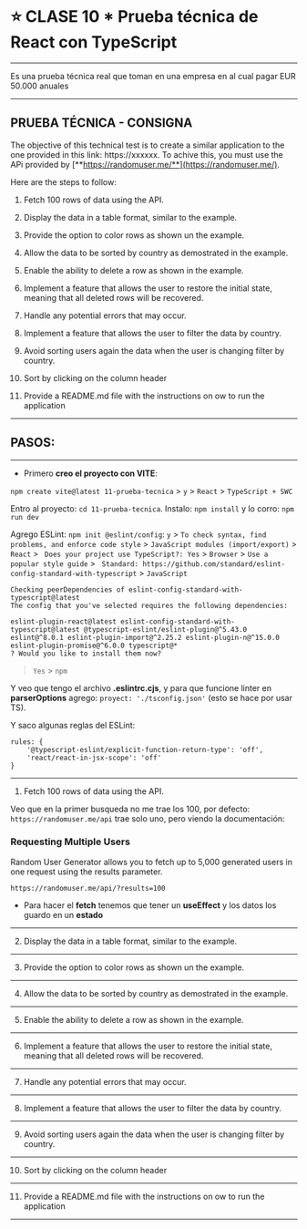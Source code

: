 # :star: CLASE 10 * Prueba técnica de React con TypeScript

---

Es una prueba técnica real que toman en una empresa en al cual pagar EUR 50.000 anuales

---

## PRUEBA TÉCNICA - CONSIGNA

The objective of this technical test is to create a similar application to the one provided in this link: https://xxxxxx. To achive this, you must use the APi provided by [**https://randomuser.me/**](https://randomuser.me/).


Here are the steps to follow:

1. Fetch 100 rows of data using the API.

2. Display the data in a table format, similar to the example.

3. Provide the option to color rows as shown un the example.

4. Allow the data to be sorted by country as demostrated in the example.

5. Enable the ability to delete a row as shown in the example.

6. Implement a feature that allows the user to restore the initial state, meaning that all deleted rows will be recovered.

7. Handle any potential errors that may occur.

8. Implement a feature that allows the user to filter the data by country.

9. Avoid sorting users again the data when the user is changing filter by country.

10. Sort by clicking on the column header

11. Provide a README.md file with the instructions on ow to run the application



---

## PASOS:

---

- Primero **creo el proyecto con VITE**:

`npm create vite@latest 11-prueba-tecnica` > `y` > 
`React` > `TypeScript + SWC` 

Entro al proyecto: `cd 11-prueba-tecnica`. Instalo: `npm install` y lo corro: `npm run dev`

Agrego ESLint: `npm init @eslint/config`: `y` > `To check syntax, find problems, and enforce code style` > `JavaScript modules (import/export)` > ` React` > ` Does your project use TypeScript?: Yes` > `Browser` > `Use a popular style guide` > ` Standard: https://github.com/standard/eslint-config-standard-with-typescript` > `JavaScript`

```
Checking peerDependencies of eslint-config-standard-with-typescript@latest
The config that you've selected requires the following dependencies:

eslint-plugin-react@latest eslint-config-standard-with-typescript@latest @typescript-eslint/eslint-plugin@^5.43.0 eslint@^8.0.1 eslint-plugin-import@^2.25.2 eslint-plugin-n@^15.0.0 eslint-plugin-promise@^6.0.0 typescript@*
? Would you like to install them now?
```

> `Yes` > `npm`

Y veo que tengo el archivo **.eslintrc.cjs**, y para que funcione linter en **parserOptions** agrego: `proyect: './tsconfig.json'` (esto se hace por usar TS).

Y saco algunas reglas del ESLint:

```
rules: {
    '@typescript-eslint/explicit-function-return-type': 'off',
    'react/react-in-jsx-scope': 'off'
}
```

---

1. Fetch 100 rows of data using the API.

Veo que en la primer busqueda no me trae los 100, por defecto: ```https://randomuser.me/api``` trae solo uno, pero viendo la documentación:

### Requesting Multiple Users

Random User Generator allows you to fetch up to 5,000 generated users in one request using the results parameter.

``https://randomuser.me/api/?results=100``

- Para hacer el **fetch** tenemos que tener un **useEffect** y los datos los guardo en un **estado**


---

2. Display the data in a table format, similar to the example.

---

3. Provide the option to color rows as shown un the example.

---

4. Allow the data to be sorted by country as demostrated in the example.

---

5. Enable the ability to delete a row as shown in the example.

---

6. Implement a feature that allows the user to restore the initial state, meaning that all deleted rows will be recovered.

---

7. Handle any potential errors that may occur.

---

8. Implement a feature that allows the user to filter the data by country.

---

9. Avoid sorting users again the data when the user is changing filter by country.

---

10. Sort by clicking on the column header

---

11. Provide a README.md file with the instructions on ow to run the application

---